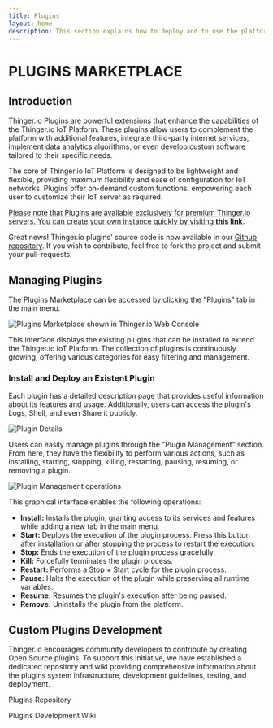 ```yaml
---
title: Plugins
layout: home
description: This section explains how to deploy and to use the platform Plugins System
---
```


# PLUGINS MARKETPLACE

## Introduction

Thinger.io Plugins are powerful extensions that enhance the capabilities of the Thinger.io IoT Platform. These plugins allow users to complement the platform with additional features, integrate third-party internet services, implement data analytics algorithms, or even develop custom software tailored to their specific needs.

The core of Thinger.io IoT Platform is designed to be lightweight and flexible, providing maximum flexibility and ease of configuration for IoT networks. Plugins offer on-demand custom functions, empowering each user to customize their IoT server as required.

[Please note that Plugins are available exclusively for premium Thinger.io servers. You can create your own instance quickly by visiting **this link**](https://thinger.io/pricing).

Great news! Thinger.io plugins' source code is now available in our [Github repository](https://github.com/thinger-io/plugins). If you wish to contribute, feel free to fork the project and submit your pull-requests.

## Managing Plugins

The Plugins Marketplace can be accessed by clicking the "Plugins" tab in the main menu.

![Plugins Marketplace shown in Thinger.io Web Console](https://s3.eu-west-1.amazonaws.com/thinger.io.files/plugins/plugin-marketplace.png)

This interface displays the existing plugins that can be installed to extend the Thinger.io IoT Platform. The collection of plugins is continuously growing, offering various categories for easy filtering and management.

### Install and Deploy an Existent Plugin

Each plugin has a detailed description page that provides useful information about its features and usage. Additionally, users can access the plugin's Logs, Shell, and even Share it publicly.

![Plugin Details](https://s3.eu-west-1.amazonaws.com/thinger.io.files/plugins/plugin-details.jpg)

Users can easily manage plugins through the "Plugin Management" section. From here, they have the flexibility to perform various actions, such as installing, starting, stopping, killing, restarting, pausing, resuming, or removing a plugin.

![Plugin Management operations](https://s3.eu-west-1.amazonaws.com/thinger.io.files/plugins/plugin-management.jpg)

This graphical interface enables the following operations:

* **Install:** Installs the plugin, granting access to its services and features while adding a new tab in the main menu.
* **Start:** Deploys the execution of the plugin process. Press this button after installation or after stopping the process to restart the execution.
* **Stop:** Ends the execution of the plugin process gracefully.
* **Kill:** Forcefully terminates the plugin process.
* **Restart:** Performs a Stop + Start cycle for the plugin process.
* **Pause:** Halts the execution of the plugin while preserving all runtime variables.
* **Resume:** Resumes the plugin's execution after being paused.
* **Remove:** Uninstalls the plugin from the platform.

## Custom Plugins Development

Thinger.io encourages community developers to contribute by creating Open Source plugins. To support this initiative, we have established a dedicated repository and wiki providing comprehensive information about the plugins system infrastructure, development guidelines, testing, and deployment.

Plugins Repository

Plugins Development Wiki

